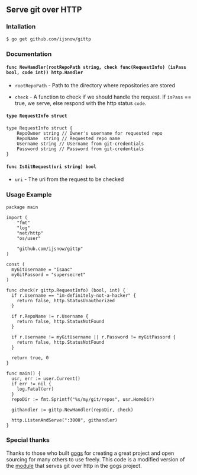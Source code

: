 ## Serve git over HTTP

### Intallation

```
$ go get github.com/ijsnow/gittp
```

### Documentation

#### `func NewHandler(rootRepoPath string, check func(RequestInfo) (isPass bool, code int)) http.Handler`

- `rootRepoPath` - Path to the directory where repositories are stored

- `check` - A function to check if we should handle the request. If `isPass` == true, we serve, else respond with the http status `code`.

#### `type RequestInfo struct`

```
type RequestInfo struct {
	RepoOwner string // Owner's username for requested repo
	RepoName  string // Requested repo name
	Username string // Username from git-credentials
	Password string // Password from git-credentials
}
```

#### `func IsGitRequest(uri string) bool`

- `uri` - The uri from the request to be checked

### Usage Example

```
package main

import (
	"fmt"
	"log"
	"net/http"
	"os/user"

	"github.com/ijsnow/gittp"
)

const (
  myGitUsername = "isaac"
  myGitPassord = "supersecret"
)

func check(r gittp.RequestInfo) (bool, int) {
  if r.Username == "im-definitely-not-a-hacker" {
    return false, http.StatusUnauthorized
  }

  if r.RepoName != r.Username {
    return false, http.StatusNotFound
  }

  if r.Username != myGitUsername || r.Password != myGitPassord {
    return false, http.StatusNotFound
  }

  return true, 0
}

func main() {
  usr, err := user.Current()
  if err != nil {
    log.Fatal(err)
  }
  repoDir := fmt.Sprintf("%s/my/git/repos", usr.HomeDir)

  githandler := gittp.NewHandler(repoDir, check)

  http.ListenAndServe(":3000", githandler)
}
```

### Special thanks

Thanks to those who built [gogs](https://github.com/gogits/gogs) for creating a great project and open sourcing for many others to use freely.
This code is a modified version of the
[module](https://github.com/gogits/gogs/blob/master/routers/repo/http.go)
that serves git over http in the gogs project.
